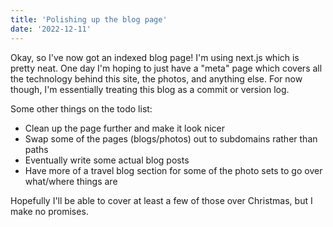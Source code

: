 ```yaml
---
title: 'Polishing up the blog page'
date: '2022-12-11'
---
```


Okay, so I've now got an indexed blog page! I'm using next.js which is pretty 
neat. One day I'm hoping to just have a "meta" page which covers all the 
technology behind this site, the photos, and anything else. For now though, I'm
essentially treating this blog as a commit or version log.

Some other things on the todo list:
* Clean up the page further and make it look nicer
* Swap some of the pages (blogs/photos) out to subdomains rather than paths
* Eventually write some actual blog posts
* Have more of a travel blog section for some of the photo sets to go over 
what/where things are

Hopefully I'll be able to cover at least a few of those over Christmas, but I
make no promises.
